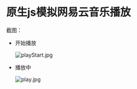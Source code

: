 # 原生js模拟网易云音乐播放

截图：

- 开始播放

	![playStart.jpg](https://haochn.github.io/demo/music/images/playStart.jpg)

- 播放中

	![play.jpg](https://haochn.github.io/demo/music/images/play.jpg)